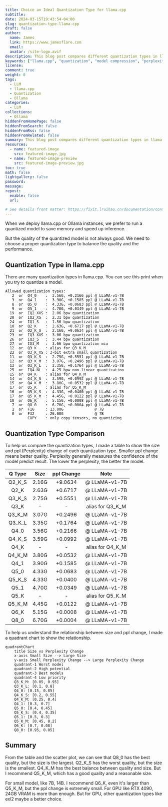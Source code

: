```yaml
---
title: Choice an Ideal Quantization Type for llama.cpp
subtitle:
date: 2024-03-15T19:43:54-04:00
slug: quantization-type-llama-cpp
draft: false
author:
  name: James
  link: https://www.jamesflare.com
  email:
  avatar: /site-logo.avif
description: This blog post compares different quantization types in llama.cpp, analyzing their impact on model size and perplexity. It provides recommendations for choosing the best quantization type based on the balance between quality and performance.
keywords: ["llama.cpp", "quantization", "model compression", "perplexity"]
license:
comment: true
weight: 0
tags:
  - LLM
  - llama.cpp
  - Quantization
  - Ollama
categories:
  - LLM
collections:
  - Ollama
hiddenFromHomePage: false
hiddenFromSearch: false
hiddenFromRss: false
hiddenFromRelated: false
summary: This blog post compares different quantization types in llama.cpp, analyzing their impact on model size and perplexity. It provides recommendations for choosing the best quantization type based on the balance between quality and performance.
resources:
  - name: featured-image
    src: featured-image.jpg
  - name: featured-image-preview
    src: featured-image-preview.jpg
toc: true
math: false
lightgallery: false
password:
message:
repost:
  enable: false
  url:

# See details front matter: https://fixit.lruihao.cn/documentation/content-management/introduction/#front-matter
---
```


<!--more-->

When we deploy llama.cpp or Ollama instances, we prefer to run a quantized model to save memory and speed up inference.

But the quality of the quantized model is not always good. We need to choose a proper quantization type to balance the quality and the performance. 

## Quantization Type in llama.cpp

There are many quantization types in llama.cpp. You can see this print when you try to quantize a model.

```text
Allowed quantization types:
   2  or  Q4_0    :  3.56G, +0.2166 ppl @ LLaMA-v1-7B
   3  or  Q4_1    :  3.90G, +0.1585 ppl @ LLaMA-v1-7B
   8  or  Q5_0    :  4.33G, +0.0683 ppl @ LLaMA-v1-7B
   9  or  Q5_1    :  4.70G, +0.0349 ppl @ LLaMA-v1-7B
  19  or  IQ2_XXS :  2.06 bpw quantization
  20  or  IQ2_XS  :  2.31 bpw quantization
  24  or  IQ1_S   :  1.56 bpw quantization
  10  or  Q2_K    :  2.63G, +0.6717 ppl @ LLaMA-v1-7B
  21  or  Q2_K_S  :  2.16G, +9.0634 ppl @ LLaMA-v1-7B
  23  or  IQ3_XXS :  3.06 bpw quantization
  26  or  IQ3_S   :  3.44 bpw quantization
  27  or  IQ3_M   :  3.66 bpw quantization mix
  12  or  Q3_K    : alias for Q3_K_M
  22  or  Q3_K_XS : 3-bit extra small quantization
  11  or  Q3_K_S  :  2.75G, +0.5551 ppl @ LLaMA-v1-7B
  12  or  Q3_K_M  :  3.07G, +0.2496 ppl @ LLaMA-v1-7B
  13  or  Q3_K_L  :  3.35G, +0.1764 ppl @ LLaMA-v1-7B
  25  or  IQ4_NL  :  4.25 bpw non-linear quantization
  15  or  Q4_K    : alias for Q4_K_M
  14  or  Q4_K_S  :  3.59G, +0.0992 ppl @ LLaMA-v1-7B
  15  or  Q4_K_M  :  3.80G, +0.0532 ppl @ LLaMA-v1-7B
  17  or  Q5_K    : alias for Q5_K_M
  16  or  Q5_K_S  :  4.33G, +0.0400 ppl @ LLaMA-v1-7B
  17  or  Q5_K_M  :  4.45G, +0.0122 ppl @ LLaMA-v1-7B
  18  or  Q6_K    :  5.15G, +0.0008 ppl @ LLaMA-v1-7B
   7  or  Q8_0    :  6.70G, +0.0004 ppl @ LLaMA-v1-7B
   1  or  F16     : 13.00G              @ 7B
   0  or  F32     : 26.00G              @ 7B
          COPY    : only copy tensors, no quantizing
```

## Quantization Type Comparison

To help us compare the quantization types, I made a table to show the size and ppl (Perplexity) change of each quantization type. Smaller ppl change means better quality. Perplexity generally measures the confidence of the model predict result. The lower the perplexity, the better the model.

| Q Type | Size | ppl Change | Note |
|:---:|:---:|:---:|:---:|
| Q2\_K\_S | 2.16G | +9.0634 | @ LLaMA-v1-7B |
| Q2\_K | 2.63G | +0.6717 | @ LLaMA-v1-7B |
| Q3\_K\_S | 2.75G | +0.5551 | @ LLaMA-v1-7B |
| Q3\_K | - | - | alias for Q3\_K\_M |
| Q3\_K\_M | 3.07G | +0.2496 | @ LLaMA-v1-7B |
| Q3\_K\_L | 3.35G | +0.1764 | @ LLaMA-v1-7B |
| Q4\_0 | 3.56G | +0.2166 | @ LLaMA-v1-7B |
| Q4\_K\_S | 3.59G | +0.0992 | @ LLaMA-v1-7B |
| Q4\_K | - | - | alias for Q4\_K\_M |
| Q4\_K\_M | 3.80G | +0.0532 | @ LLaMA-v1-7B |
| Q4\_1 | 3.90G | +0.1585 | @ LLaMA-v1-7B |
| Q5\_0 | 4.33G | +0.0683 | @ LLaMA-v1-7B |
| Q5\_K\_S | 4.33G | +0.0400 | @ LLaMA-v1-7B |
| Q5\_1 | 4.70G | +0.0349 | @ LLaMA-v1-7B |
| Q5\_K | - | - | alias for Q5\_K\_M |
| Q5\_K\_M | 4.45G | +0.0122 | @ LLaMA-v1-7B |
| Q6\_K | 5.15G | +0.0008 | @ LLaMA-v1-7B |
| Q8\_0 | 6.70G | +0.0004 | @ LLaMA-v1-7B |

To help us understand the relationship between size and ppl change, I made a quadrant chart to show the relationship.

```mermaid
quadrantChart
    title Size vs Perplexity Change
    x-axis Small Size --> Large Size
    y-axis Small Perplexity Change --> Large Perplexity Change
    quadrant-1 Worst model
    quadrant-2 High potential
    quadrant-3 Best models
    quadrant-4 Low priority
    Q3_K_M: [0.05, 0.95]
    Q3_K_L: [0.1, 0.8]
    Q4_0: [0.15, 0.85]
    Q4_K_S: [0.2, 0.55]
    Q4_K_M: [0.25, 0.4]
    Q4_1: [0.3, 0.7]
    Q5_0: [0.4, 0.45]
    Q5_K_S: [0.4, 0.35]
    Q5_1: [0.5, 0.3]
    Q5_K_M: [0.45, 0.2]
    Q6_K: [0.7, 0.08]
    Q8_0: [0.95, 0.05]
```

## Summary

From the table and the scatter plot, we can see that Q8\_0 has the best quality, but the size is the largest. Q2\_K\_S has the worst quality, but the size is the smallest. Q4\_K\_M has the best balance between quality and size. But I recommend Q5\_K\_M, which has a good quality and a reasonable size.

For small model, like 7B, 14B. I recommend Q6\_K, even it's larger than Q5\_K\_M, but the ppl change is extremely small. For GPU like RTX 4090, 24GB VRAM is more than enough. But for GPU, other quantization types like exl2 maybe a better choice.
